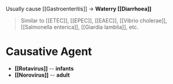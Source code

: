 Usually cause [[Gastroenteritis]] -> **Waterry [[Diarrhoea]]**
> Similar to [[ETEC]], [[EPEC]], [[EAEC]], [[Vibrio cholerae]], [[Salmonella enterica]], [[Giardia lamblia]], etc.

# Causative Agent
- **[[Rotavirus]]** -- **infants**
- **[[Norovirus]]** -- **adult**